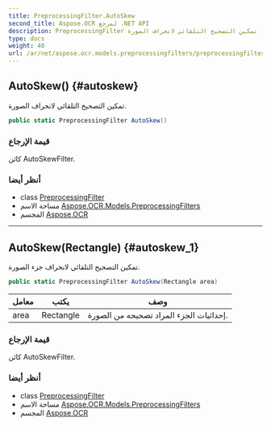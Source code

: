 ```yaml
---
title: PreprocessingFilter.AutoSkew
second_title: Aspose.OCR لمرجع .NET API
description: PreprocessingFilter طريقة. تمكين التصحيح التلقائي لانحراف الصورة.
type: docs
weight: 40
url: /ar/net/aspose.ocr.models.preprocessingfilters/preprocessingfilter/autoskew/
---
```

## AutoSkew() {#autoskew}

تمكين التصحيح التلقائي لانحراف الصورة.

```csharp
public static PreprocessingFilter AutoSkew()
```

### قيمة الإرجاع

كائن AutoSkewFilter.

### أنظر أيضا

* class [PreprocessingFilter](../)
* مساحة الاسم [Aspose.OCR.Models.PreprocessingFilters](../../preprocessingfilter/)
* المجسم [Aspose.OCR](../../../)

---

## AutoSkew(Rectangle) {#autoskew_1}

تمكين التصحيح التلقائي لانحراف جزء الصورة.

```csharp
public static PreprocessingFilter AutoSkew(Rectangle area)
```

| معامل | يكتب | وصف |
| --- | --- | --- |
| area | Rectangle | إحداثيات الجزء المراد تصحيحه من الصورة. |

### قيمة الإرجاع

كائن AutoSkewFilter.

### أنظر أيضا

* class [PreprocessingFilter](../)
* مساحة الاسم [Aspose.OCR.Models.PreprocessingFilters](../../preprocessingfilter/)
* المجسم [Aspose.OCR](../../../)


